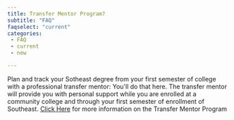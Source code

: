 ```yaml
---
title: Transfer Mentor Program?
subtitle: "FAQ"
faqselect: "current"
categories:
 - FAQ
 - current
 - new

---
```

Plan and track your Sotheast degree from your first semester of college with a professional transfer mentor: You'll do that here. The transfer mentor will provide you with personal support while you are enrolled at a community college and through your first semester of enrollment of Southeast.
<a href="https://semo.edu/admissions/requirements/transfer-mentor.html" target="blank">Click Here</a> for more information on the Transfer Mentor Program 

